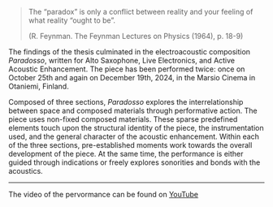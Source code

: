 > The “paradox” is only a conflict between reality and your feeling of what reality “ought to be”.
>
> (R. Feynman. The Feynman Lectures on Physics (1964), p. 18-9)

The findings of the thesis culminated in the electroacoustic composition *Paradosso*, written for Alto Saxophone, Live Electronics, and Active Acoustic Enhancement. The piece has been performed twice: once on October 25th and again on December 19th, 2024, in the Marsio Cinema in Otaniemi, Finland.

Composed of three sections, *Paradosso* explores the interrelationship between space and composed materials through performative action. The piece uses non-fixed composed materials. These sparse predefined elements touch upon the structural identity of the piece, the instrumentation used, and the general character of the acoustic enhancement. Within each of the three sections, pre-established moments work towards the overall development of the piece. At the same time, the performance is either guided through indications or freely explores sonorities and bonds with the acoustics.

____

The video of the pervormance can be found on [YouTube](https://www.youtube.com/embed/9yNQbnhjIkk?si=BvYDKfbxYPSCx-cz)
